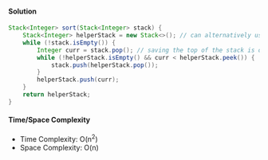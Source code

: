 #### Solution

```java
Stack<Integer> sort(Stack<Integer> stack) {
    Stack<Integer> helperStack = new Stack<>(); // can alternatively use ArrayDeque (it's faster)
    while (!stack.isEmpty()) {
        Integer curr = stack.pop(); // saving the top of the stack is one of the main tricks.
        while (!helperStack.isEmpty() && curr < helperStack.peek()) {
            stack.push(helperStack.pop());
        }
        helperStack.push(curr);
    }
    return helperStack;
}
```

#### Time/Space Complexity

- Time Complexity: O(n<sup>2</sup>)
- Space Complexity: O(n)
